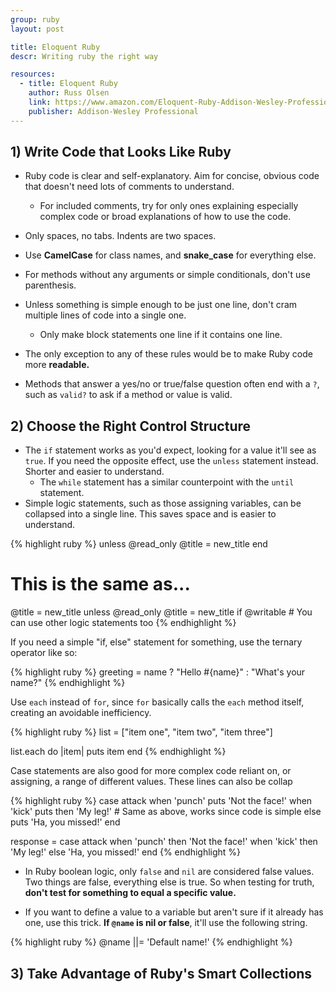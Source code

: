 ```yaml
---
group: ruby
layout: post

title: Eloquent Ruby
descr: Writing ruby the right way

resources:
  - title: Eloquent Ruby
    author: Russ Olsen
    link: https://www.amazon.com/Eloquent-Ruby-Addison-Wesley-Professional/dp/0321584104
    publisher: Addison-Wesley Professional
---
```


## 1) Write Code that Looks Like Ruby

* Ruby code is clear and self-explanatory. Aim for concise, obvious code that doesn't need lots of comments to understand.
    * For included comments, try for only ones explaining especially complex code or broad explanations of how to use the code.
* Only spaces, no tabs. Indents are two spaces.
* Use **CamelCase** for class names, and **snake_case** for everything else.
* For methods without any arguments or simple conditionals, don't use parenthesis.
* Unless something is simple enough to be just one line, don't cram multiple lines of code into a single one.
    - Only make block statements one line if it contains one line.
* The only exception to any of these rules would be to make Ruby code more **readable.**

* Methods that answer a yes/no or true/false question often end with a `?`, such as `valid?` to ask if a method or value is valid.

## 2) Choose the Right Control Structure

* The `if` statement works as you'd expect, looking for a value it'll see as `true`. If you need the opposite effect, use the `unless` statement instead. Shorter and easier to understand.
    - The `while` statement has a similar counterpoint with the `until` statement.
* Simple logic statements, such as those assigning variables, can be collapsed into a single line. This saves space and is easier to understand.

{% highlight ruby %}
unless @read_only
  @title = new_title
end

# This is the same as...

@title = new_title unless @read_only
@title = new_title if @writable        # You can use other logic statements too
{% endhighlight %}

If you need a simple "if, else" statement for something, use the ternary operator like so:

{% highlight ruby %}
greeting = name ? "Hello #{name}" : "What's your name?"
{% endhighlight %}

Use `each` instead of `for`, since `for` basically calls the `each` method itself, creating an avoidable inefficiency.

{% highlight ruby %}
list = ["item one", "item two", "item three"]

list.each do |item|
    puts item
end
{% endhighlight %}

Case statements are also good for more complex code reliant on, or assigning, a range of different values. These lines can also be collap

{% highlight ruby %}
case attack
when 'punch'
    puts 'Not the face!'
when 'kick' puts then 'My leg!' # Same as above, works since code is simple
else
    puts 'Ha, you missed!'
end

response = case attack
           when 'punch' then 'Not the face!'
           when 'kick' then 'My leg!'
           else 'Ha, you missed!'
           end
{% endhighlight %}

* In Ruby boolean logic, only `false` and `nil` are considered false values. Two things are false, everything else is true. So when testing for truth, **don't test for something to equal a specific value.**

* If you want to define a value to a variable but aren't sure if it already has one, use this trick. **If `@name` is nil or false**, it'll use the following string.

{% highlight ruby %}
  @name ||= 'Default name!'
{% endhighlight %}

## 3) Take Advantage of Ruby's Smart Collections

